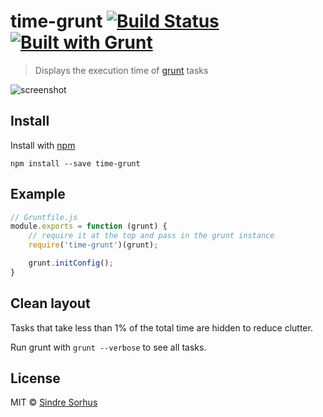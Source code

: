 # time-grunt [![Build Status](https://secure.travis-ci.org/sindresorhus/time-grunt.png?branch=master)](http://travis-ci.org/sindresorhus/time-grunt) [![Built with Grunt](https://cdn.gruntjs.com/builtwith.png)](http://gruntjs.com/)

> Displays the execution time of [grunt](http://gruntjs.com) tasks

![screenshot](screenshot.png)


## Install

Install with [npm](https://npmjs.org/package/time-grunt)

```
npm install --save time-grunt
```


## Example

```js
// Gruntfile.js
module.exports = function (grunt) {
	// require it at the top and pass in the grunt instance
	require('time-grunt')(grunt);

	grunt.initConfig();
}
```

## Clean layout

Tasks that take less than 1% of the total time are hidden to reduce clutter.

Run grunt with `grunt --verbose` to see all tasks.


## License

MIT © [Sindre Sorhus](http://sindresorhus.com)
